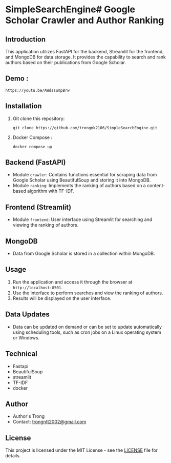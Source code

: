# SimpleSearchEngine# Google Scholar Crawler and Author Ranking

## Introduction
This application utilizes FastAPI for the backend, Streamlit for the frontend, and MongoDB for data storage. It provides the capability to search and rank authors based on their publications from Google Scholar.

## Demo :
```
https://youtu.be/AWdssumpBrw
```
## Installation
1. Git clone this repository:
   ```
   git clone https://github.com/trongnk2106/SimpleSearchEngine.git
   ```
2. Docker Compose :
   ```
   docker compose up
   ```

## Backend (FastAPI)
- Module `crawler`: Contains functions essential for scraping data from Google Scholar using BeautifulSoup and storing it into MongoDB.
- Module `ranking`: Implements the ranking of authors based on a content-based algorithm with TF-IDF.

## Frontend (Streamlit)
- Module `frontend`: User interface using Streamlit for searching and viewing the ranking of authors.

## MongoDB
- Data from Google Scholar is stored in a collection within MongoDB.

## Usage
1. Run the application and access it through the browser at `http://localhost:8501`.
2. Use the interface to perform searches and view the ranking of authors.
3. Results will be displayed on the user interface.

## Data Updates
- Data can be updated on demand or can be set to update automatically using scheduling tools, such as cron jobs on a Linux operating system or Windows.

## Technical 
- Fastapi
- BeautifulSoup
- streamlit
- TF-IDF
- docker 

## Author
- Author's Trong
- Contact: trongntt2002@gmail.com

## License
This project is licensed under the MIT License - see the [LICENSE](LICENSE) file for details.
